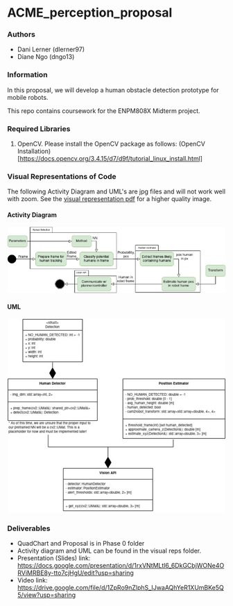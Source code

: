 # ACME_perception_proposal

### Authors
- Dani Lerner (dlerner97)
- Diane Ngo (dngo13)

### Information
In this proposal, we will develop a human obstacle detection prototype for mobile robots.

This repo contains coursework for the ENPM808X Midterm project. 

### Required Libraries
  1. OpenCV. Please install the OpenCV package as follows: (OpenCV Installation)[https://docs.opencv.org/3.4.15/d7/d9f/tutorial_linux_install.html]

### Visual Representations of Code
The following Activity Diagram and UML's are jpg files and will not work well with zoom. See the [visual representation pdf](/visual_reps/activity_and_UML.drawio.pdf) for a higher quality image.

#### Activity Diagram
![Original activity diagram of the perception stack.](/visual_reps/activity_diagram.jpg?raw=true "Activity Diagram")

#### UML
![Original UML of the perception stack.](/visual_reps/UML.jpg?raw=true "UML")

### Deliverables
- QuadChart and Proposal is in Phase 0 folder
- Activity diagram and UML can be found in the visual reps folder.
- Presentation (Slides) link: https://docs.google.com/presentation/d/1rxVNtMLtl6_6DkGCbjWONe4ORViMRBE8y-tto7cjHgU/edit?usp=sharing
- Video link: https://drive.google.com/file/d/1ZpRo9nZlphS_IJwaAQhYeR1XUmBKe5Q5/view?usp=sharing
